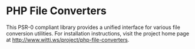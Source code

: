 PHP File Converters
===================

This PSR-0 compliant library provides a unified interface for various file conversion utilities. For installation instructions, visit the project home page at http://www.witti.ws/project/php-file-converters.
